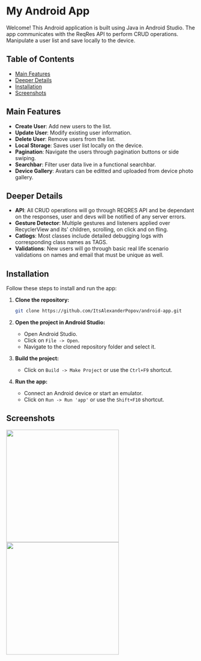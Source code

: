 # My Android App

Welcome! 
This Android application is built using Java in Android Studio.
The app communicates with the ReqRes API to perform CRUD operations.
Manipulate a user list and save locally to the device.

## Table of Contents

- [Main Features](#main-features)
- [Deeper Details](#deeper-details)
- [Installation](#installation)
- [Screenshots](#screenshots)

## Main Features

- **Create User**: Add new users to the list.
- **Update User**: Modify existing user information.
- **Delete User**: Remove users from the list.
- **Local Storage**: Saves user list locally on the device.
- **Pagination**: Navigate the users through pagination buttons or side swiping.
- **Searchbar**: Filter user data live in a functional searchbar.
- **Device Gallery**: Avatars can be editted and uploaded from device photo gallery.

## Deeper Details

- **API**: All CRUD operations will go through REQRES API and be dependant on the responses, user and devs will be notified of any server errors.
- **Gesture Detector**: Multiple gestures and listeners applied over RecyclerView and its' children, scrolling, on click and on fling.
- **Catlogs**: Most classes include detailed debugging logs with corresponding class names as TAGS.
- **Validations**: New users will go through basic real life scenario validations on names and email that must be unique as well. 

## Installation

Follow these steps to install and run the app:

1. **Clone the repository:**
    ```sh
    git clone https://github.com/ItsAlexanderPopov/android-app.git
    ```
2. **Open the project in Android Studio:**
    - Open Android Studio.
    - Click on `File -> Open`.
    - Navigate to the cloned repository folder and select it.

3. **Build the project:**
    - Click on `Build -> Make Project` or use the `Ctrl+F9` shortcut.

4. **Run the app:**
    - Connect an Android device or start an emulator.
    - Click on `Run -> Run 'app'` or use the `Shift+F10` shortcut.

## Screenshots

<img src="https://github.com/user-attachments/assets/514325fa-1265-4f3e-a59f-b61fe167f687" width="300" />
<img src="https://github.com/user-attachments/assets/9037233d-6995-4f4b-9f0a-0150b3be5a23" width="300" />
